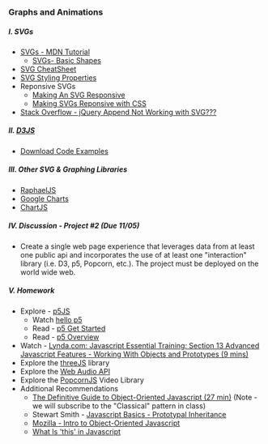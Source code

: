 ### Graphs and Animations

##### I. SVGs
* [SVGs - MDN Tutorial](https://developer.mozilla.org/en-US/docs/Web/SVG/Tutorial)
	* [SVGs- Basic Shapes](https://developer.mozilla.org/en-US/docs/Web/SVG/Tutorial/Basic_Shapes)
* [SVG CheatSheet](http://www.cheat-sheets.org/own/svg/index.xhtml)
* [SVG Styling Properties](http://www.w3.org/TR/SVG/styling.html#SVGStylingProperties)
* Reponsive SVGs  
	* [Making An SVG Responsive](http://demosthenes.info/blog/744/Make-SVG-Responsive)
	* [Making SVGs Reponsive with CSS](http://tympanus.net/codrops/2014/08/19/making-svgs-responsive-with-css/)
* [Stack Overflow - jQuery Append Not Working with SVG???](http://stackoverflow.com/questions/3642035/jquerys-append-not-working-with-svg-element/7381068#7381068)

##### II. [D3JS](http://d3js.org/)
* [Download Code Examples](https://dl.dropboxusercontent.com/u/9648298/SVG_D3.zip)

##### III. Other SVG & Graphing Libraries
* [RaphaelJS](http://raphaeljs.com/)
* [Google Charts](https://developers.google.com/chart/)
* [ChartJS](http://www.chartjs.org/)

##### IV. Discussion - Project #2 (Due 11/05)
* Create a single web page experience that leverages data from at least one public api and incorporates the use of at least one "interaction" library (i.e. D3, p5, Popcorn, etc.). The project must be deployed on the world wide web. 

##### V. Homework
* Explore - [p5JS](http://p5js.org/)
	* Watch [hello p5](http://hello.p5js.org/)
	* Read - [p5 Get Started](http://p5js.org/get-started/)	
	* Read - [p5 Overview](https://github.com/processing/p5.js/wiki/p5.js-overview)
* Watch - [Lynda.com: Javascript Essential Training: Section 13 Advanced Javascript Features - Working With Objects and Prototypes (9 mins)](http://www.nyu.edu/its/lynda/)	
* Explore the [threeJS](http://threejs.org/) library
* Explore the [Web Audio API](http://www.html5rocks.com/en/tutorials/webaudio/intro/)
* Explore the [PopcornJS](http://popcornjs.org/) Video Library
* Additional Recommendations
  * [The Definitive Guide to Object-Oriented Javascript (27 min)](http://www.youtube.com/watch?v=PMfcsYzj-9M) (Note - we will subscribe to the "Classical" pattern in class)
  * Stewart Smith - [Javascript Basics - Prototypal Inheritance](http://stewd.io/javascript/05-1-inheritance.html)
  * [Mozilla - Intro to Object-Oriented Javascript](https://developer.mozilla.org/en-US/docs/Web/JavaScript/Introduction_to_Object-Oriented_JavaScript)
  * [What Is 'this' in Javascript](http://www.sitepoint.com/what-is-this-in-javascript/)
